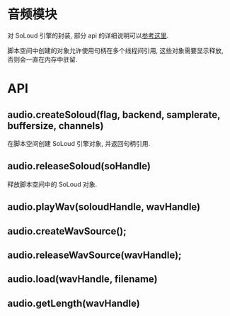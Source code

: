 # 音频模块

对 SoLoud 引擎的封装, 部分 api 的详细说明可以[参考这里](http://sol.gfxile.net/soloud/basics.html).

脚本空间中创建的对象允许使用句柄在多个线程间引用, 
这些对象需要显示释放, 否则会一直在内存中驻留.


# API

## audio.createSoloud(flag, backend, samplerate, buffersize, channels)

在脚本空间创建 SoLoud 引擎对象, 并返回句柄引用.


## audio.releaseSoloud(soHandle)

释放脚本空间中的 SoLoud 对象.


## audio.playWav(soloudHandle, wavHandle)


## audio.createWavSource();


## audio.releaseWavSource(wavHandle);


## audio.load(wavHandle, filename)


## audio.getLength(wavHandle)